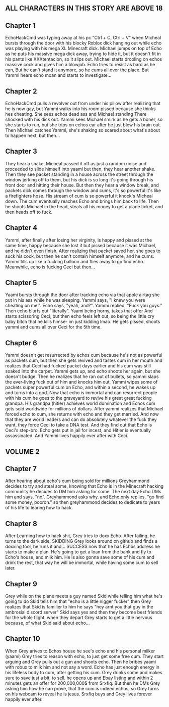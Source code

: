 ## ALL CHARACTERS IN THIS STORY ARE ABOVE 18

## Chapter 1

EchoHackCmd was typing away at his pc "Ctrl + C, Ctrl + V"
when Micheal bursts through the door with his blocky Roblox dick hanging out
while echo was playing with his mega XL Minecraft dick.
Michael jumps on top of Echo as he puts his massive mega dick away,
trying to hide it, but it doesn't fit in his pants like XXXtentacion, so it slips out.
Michael starts drooling on echos massive cock and gives him a blowjob.
Echo tries to resist as hard as he can, But he can't stand it anymore, so he cums all over the place.
But Yammi hears echo moan and starts to investigate... 

## Chapter 2

EchoHackCmd pulls a revolver out from under his pillow after realizing that he is now gay,
but Yammi walks into his room pissed because she thinks hes cheating.
She sees echos dead ass and Michael standing There shocked with his dick out.
Yammi sees Michael smirk as he gets a boner, so she starts to run,
but she trips on echos ear after he just blew his brain out.
Then Michael catches Yammi, she's shaking so scared about what's about to happen next, but then...

## Chapter 3

They hear a shake, Micheal passed it off as just a random noise and proceeded to slide himself into yaami
but then, they hear another shake. Then they see packet standing in a house across the street through the window
jerking off to them, but his dick is so long it's going through his front door and hitting their house.
But then they hear a window break, and packets dick comes through the window and cums,
it's so powerful it's like a firefighters hose. His stream of cum is so powerful it knock's Micheal down.
The cum eventually reaches Echo and brings him back to life. Then he shoots Michael in the head,
steals all his money to get a plane ticket, and then heads off to fuck.

## Chapter 4

Yammi, after finally after losing her virginity, is happy and pissed at the same time,
happy because she lost it but pissed because it was Michael, and he didn't even finish.
After realizing that packet saved her, she goes to suck his cock, but then he can't contain himself anymore,
and he cums. Yammi fills up like a fucking balloon and flies away to go find echo.
Meanwhile, echo is fucking Ceci but then...

## Chapter 5

Yaami bursts through the door after tracking echo via that apple airtag she put in his ass while he was sleeping.
Yammi says, "I knew you were cheating on me.". Echo says, "yeah, and?".
Yammi replied, "Fuck you guys." Then echo blurts out "literally". Yaami being horny, takes that offer
And starts scissoring Ceci, but then echo feels left out,
so being the little cry baby bitch that he kills himse- im just kidding lmao.
He gets pissed, shoots yammi and cums all over Ceci for the 5th time.
 
## Chapter 6

Yammi doesn't get resurrected by echos cum because he's not as powerful as packets cum,
but then she gets revived and tastes cum in her mouth and realizes that Ceci had fucked packet days earlier
and his cum was still soaked into the carpet. Yammi gets up, and echo shoots her again,
but she doesn't budge. Then he realizes that he ran out of bullets,
so yammi slaps the ever-living fuck out of him and knocks him out.
Yammi wipes some of packets super powerful cum on Echo, and within a second,
he wakes up and turns into a god. Now that echo is immortal and can resurrect people with his cum
he goes to the graveyard to revive his great great fucking grandpa.
His grandpa (hitler) achieves world domination and Echos cum gets sold worldwide for millions of dollars.
After yammi realizes that Michael forced echo to cum, she returns with echo and they get married.
And now that they are world leaders and can do absolutely whatever the fuck they want,
they force Ceci to take a DNA test. And they find out that Echo is Ceci's step-bro.
Echo gets put in jail for incest, and Hitler is eventually assassinated. And Yammi lives happily ever after with Ceci.

## VOLUME 2

## Chapter 7

After hearing about echo's cum being sold for millions Greyhammond decides to try and steal some,
knowing that Echo is in the Minecraft hacking community he decides to DM him asking for some.
The next day Echo DMs him and says, "no". Greyhammond asks why. and Echo only replies,
"go find some money, pooron." so then greyhammond decides to dedicate to years of his life to learing how to hack.

## Chapter 8

After Learning how to hack shit, Grey tries to doxx Echo.
After failing, he turns to the dark side, SKIDDING
Grey looks around on github and finds a doxxing tool,
he runs it and... SUCCESS
now that he has Echos address he starts to make a plan.
He's going to get a loan from the bank and fly to Echo's house,
and milk him. He is also gonna save some of his cum and drink the rest,
that way he will be immortal,
while having some cum to sell later.

## Chapter 9

Grey while on the plane meets a guy named Skid
while telling him what he's going to do
Skid tells him that "echo is a little nigger fucker"
then Grey realizes that Skid is familier to him
he says "hey arnt you that guy in the ambrosial discord server"
Skid says yes and then they become best friends for the whole flight.
when they depart Grey starts to get a little nervous because,
of what Skid said about echo...

## Chapter 10

When Grey arives to Echos house he see's echo and his personal milker (yaami)
Grey tries to reason with echo, to just get some free cum.
They start arguing and Grey pulls out a gun and shoots echo.
Then he bribes yaami with robux to milk him and not say a word.
Echo has just enough energy in his lifeless body to cum,
after getting his cum. Grey drinks some and makes sure to save just a bit,
to sell. he opens up and Ebay listing and within 2 minutes gets an offer for 
200,000,000$ from Srxfiq. But then he DMs Grey asking him how he can prove,
that the cum is indeed echos, so Grey turns on his webcam to reveal he is jesus.
Srxfiq buys and Grey lives forever happily ever after.

